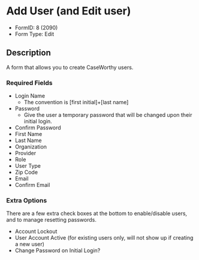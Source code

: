 # Add User (and Edit user)

- FormID: 8 (2090)
- Form Type: Edit

## Description

A form that allows you to create CaseWorthy users.


### Required Fields

- Login Name
  - The convention is [first initial]+[last name]
- Password
  - Give the user a temporary password that will be changed upon their initial login.
- Confirm Password
- First Name
- Last Name
- Organization
- Provider
- Role
- User Type
- Zip Code
- Email
- Confirm Email

### Extra Options

There are a few extra check boxes at the bottom to enable/disable users, and to manage resetting passwords.

- Account Lockout
- User Account Active (for existing users only, will not show up if creating a new user)
- Change Password on Initial Login?